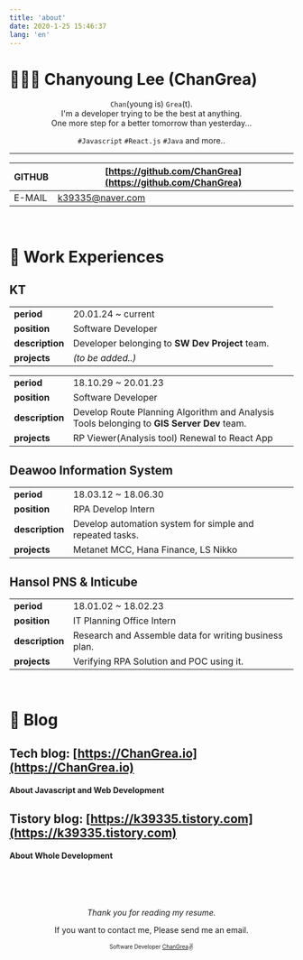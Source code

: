 ```yaml
---
title: 'about'
date: 2020-1-25 15:46:37
lang: 'en'
---
```


# 👨🏼‍💻 Chanyoung Lee (ChanGrea)

<div align="center">

`Chan`(young is) `Grea`(t).<br/>
I'm a developer trying to be the best at anything.<br/>
One more step for a better tomorrow than yesterday...

`#Javascript` `#React.js` `#Java` and more..

---

| GITHUB | [https://github.com/ChanGrea](https://github.com/ChanGrea) |
| ------ | ---------------------------------------------------------- |
| E-MAIL | [k39335@naver.com](mailto:k39335@naver.com)                |

</div>

<br/>

# 💼 Work Experiences

## KT

|                 |                                                 |
| --------------- | ----------------------------------------------- |
| **period**      | 20.01.24 ~ current                              |
| **position**    | Software Developer                              |
| **description** | Developer belonging to **SW Dev Project** team. |
| **projects**    | <i>(to be added..)</i>                          |

|                 |                                                                                           |
| --------------- | ----------------------------------------------------------------------------------------- |
| **period**      | 18.10.29 ~ 20.01.23                                                                       |
| **position**    | Software Developer                                                                        |
| **description** | Develop Route Planning Algorithm and Analysis Tools belonging to **GIS Server Dev** team. |
| **projects**    | RP Viewer(Analysis tool) Renewal to React App                                             |

## Deawoo Information System

|                 |                                                          |
| --------------- | -------------------------------------------------------- |
| **period**      | 18.03.12 ~ 18.06.30                                      |
| **position**    | RPA Develop Intern                                       |
| **description** | Develop automation system for simple and repeated tasks. |
| **projects**    | Metanet MCC, Hana Finance, LS Nikko                      |

## Hansol PNS & Inticube

|                 |                                                       |
| --------------- | ----------------------------------------------------- |
| **period**      | 18.01.02 ~ 18.02.23                                   |
| **position**    | IT Planning Office Intern                             |
| **description** | Research and Assemble data for writing business plan. |
| **projects**    | Verifying RPA Solution and POC using it.              |

<br/>

# :pencil: Blog

## Tech blog: [https://ChanGrea.io](https://ChanGrea.io)

#### About Javascript and Web Development

## Tistory blog: [https://k39335.tistory.com](https://k39335.tistory.com)

#### About Whole Development

<br/>
<br/>
<br/>

<div align="center">

_Thank you for reading my resume._

If you want to contact me, Please send me an email.

<sub><sup>Software Developer <a href="https://github.com/ChanGrea">ChanGrea</a></sup></sub><small>:v:</small>

</div>
